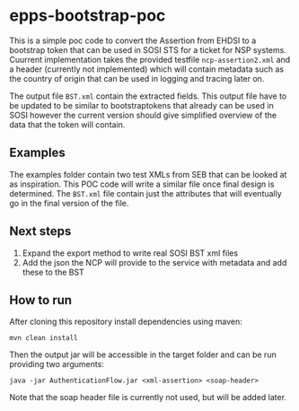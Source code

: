 # epps-bootstrap-poc

This is a simple poc code to convert the Assertion from EHDSI to a bootstrap token that can be used in SOSI STS for a ticket for NSP systems.
Cuurrent implementation takes the provided testfile `ncp-assertion2.xml` and a header (currently not implemented) which will contain metadata such as the country of origin that can be used in logging and tracing later on.

The output file `BST.xml` contain the extracted fields. This output file have to be updated to be similar to bootstraptokens that already can be used in SOSI however the current version should give simplified overview of the data that the token will contain.

## Examples

The examples folder contain two test XMLs from SEB that can be looked at as inspiration. This POC code will write a similar file once final design is determined. The `BST.xml` file contain just the attributes that will eventually go in the final version of the file.

## Next steps

1. Expand the export method to write real SOSI BST xml files
2. Add the json the NCP will provide to the service with metadata and add these to the BST

## How to run

After cloning this repository install dependencies using maven:

`mvn clean install`

Then the output jar will be accessible in the target folder and can be run providing two arguments:

`java -jar AuthenticationFlow.jar <xml-assertion> <soap-header>`

Note that the soap header file is currently not used, but will be added later.
